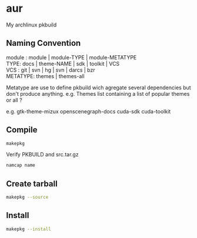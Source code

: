 aur
===

My archlinux pkbuild

Naming Convention
-----------------

module : module | module-TYPE | module-METATYPE  
TYPE: docs | theme-NAME | sdk | toolkit | VCS  
VCS : git | svn | hg | svn | darcs | bzr  
METATYPE: themes | themes-all  

Metatype are use to define pkbuild wich agregate several dependencies but don't
produce anything.
e.g. Themes list containing a list of popular themes or all ?

e.g.
gtk-theme-mizux
openscenegraph-docs
cuda-sdk
cuda-toolkit

Compile
-------
```sh
makepkg
```
Verify PKBUILD and src.tar.gz
```sh
namcap name
```
Create tarball
--------------
```sh
makepkg --source
```
Install
-------
```sh
makepkg --install
```
